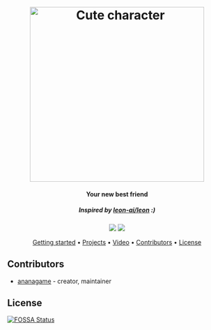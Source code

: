 <h1 align="center">
  <br>
  <img src="https://i.imgur.com/Xz0DUXf.png" alt="Cute character" width="400">
  <br>
</h1>

<h4 align="center">Your new best friend</h4>
<h5 align="center">Inspired by <a href="https://github.com/leon-ai/leon">leon-ai/leon</a> :)</h5>

<p align="center">
  <a href="https://travis-ci.org/olivia-ai/olivia"><img src="https://travis-ci.org/olivia-ai/olivia.svg?branch=master"></a>
  <a href="https://app.fossa.io/projects/git%2Bgithub.com%2Folivia-ai%2Folivia?ref=badge_shield"><img src="https://app.fossa.io/api/projects/git%2Bgithub.com%2Folivia-ai%2Folivia.svg?type=shield"></a>
</p>

<p align="center">
  <a href="https://docs.olivia-ai.org">Getting started</a> •
  <a href="https://github.com/orgs/olivia-ai/projects">Projects</a> •
  <a href="https://www.youtube.com/watch?v=JmJZi9gmKvI">Video</a> •
  <a href="#contributors">Contributors</a> •
  <a href="#license">License</a>
</p>

## Contributors
- [ananagame](https://github.com/ananagame) - creator, maintainer

## License
[![FOSSA Status](https://app.fossa.io/api/projects/git%2Bgithub.com%2Folivia-ai%2Folivia.svg?type=large)](https://app.fossa.io/projects/git%2Bgithub.com%2Folivia-ai%2Folivia?ref=badge_large)

